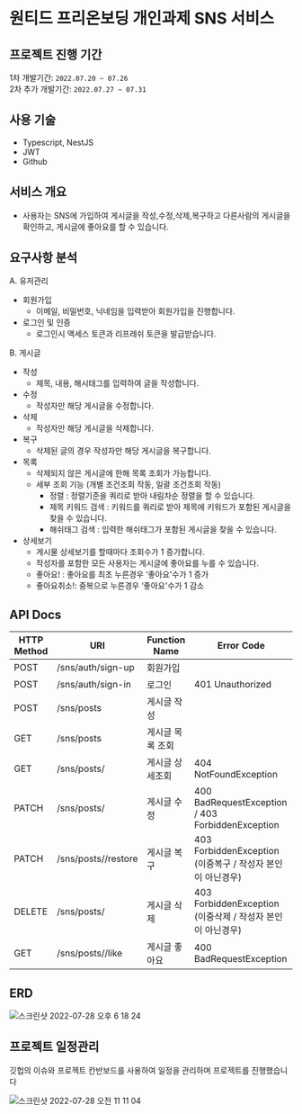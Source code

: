 # 원티드 프리온보딩 개인과제 SNS 서비스

## 프로젝트 진행 기간
1차 개발기간: `2022.07.20 ~ 07.26` <br/>
2차 추가 개발기간: `2022.07.27 ~ 07.31`

## 사용 기술

- Typescript, NestJS
- JWT
- Github

## 서비스 개요

- 사용자는 SNS에 가입하여 게시글을 작성,수정,삭제,복구하고 다른사람의 게시글을 확인하고, 게시글에 좋아요를 할 수 있습니다.

## 요구사항 분석

A. 유저관리

- 회원가입
    - 이메일, 비밀번호, 닉네임을 입력받아 회원가입을 진행합니다.
- 로그인 및 인증
    - 로그인시 액세스 토큰과 리프레쉬 토큰을 발급받습니다.

B. 게시글

- 작성
    - 제목, 내용, 해시태그를 입력하여 글을 작성합니다.
- 수정
    - 작성자만 해당 게시글을 수정합니다.
- 삭제
    - 작성자만 해당 게시글을 삭제합니다.
- 복구
    - 삭제된 글의 경우 작성자만 해당 게시글을 복구합니다.
- 목록
    - 삭제되지 않은 게시글에 한해 목록 조회가 가능합니다.
    - 세부 조회 기능 (개별 조건조회 작동, 일괄 조건조회 작동)
        - 정렬 : 정렬기준을 쿼리로 받아 내림차순 정렬을 할 수 있습니다.
        - 제목 키워드 검색 : 키워드를 쿼리로 받아 제목에 키워드가 포함된 게시글을 찾을 수 있습니다.
        - 해쉬태그 검색 : 입력한 해쉬태그가 포함된 게시글을 찾을 수 있습니다.
- 상세보기
    - 게시물 상세보기를 할때마다 조회수가 1 증가합니다.
    - 작성자를 포함한 모든 사용자는 게시글에 좋아요를 누를 수 있습니다.
    - 좋아요! : 좋아요를 최초 누른경우 ‘좋아요'수가 1 증가
    - 좋아요취소!: 중복으로 누른경우 ‘좋아요'수가 1 감소

## API Docs

| HTTP Method | URI | Function Name | Error Code |
| --- | --- | --- | --- |
| POST | /sns/auth/sign-up | 회원가입 |  |
| POST | /sns/auth/sign-in | 로그인 | 401 Unauthorized |
| POST | /sns/posts | 게시글 작성 |  |
| GET | /sns/posts | 게시글 목록 조회 |  |
| GET | /sns/posts/<id> | 게시글 상세조회 | 404 NotFoundException |
| PATCH | /sns/posts/<id> | 게시글 수정 | 400 BadRequestException / 403 ForbiddenException |
| PATCH | /sns/posts/<id>/restore | 게시글 복구 | 403 ForbiddenException (이중복구 / 작성자 본인이 아닌경우) |
| DELETE | /sns/posts/<id> | 게시글 삭제 | 403 ForbiddenException (이중삭제 / 작성자 본인이 아닌경우) |
| GET | /sns/posts/<id>/like | 게시글 좋아요 | 400 BadRequestException  |

## ERD


![스크린샷 2022-07-28 오후 6 18 24](https://user-images.githubusercontent.com/85995802/181470014-af202ef4-3236-4eba-b399-be495469ce77.png)


## 프로젝트 일정관리
깃헙의 이슈와 프로젝트 칸반보드를 사용하여 일정을 관리하며 프로젝트를 진행했습니다   


![스크린샷 2022-07-28 오전 11 11 04](https://user-images.githubusercontent.com/85995802/181437201-c6daf60e-73db-4174-addb-7b9692003835.png)
